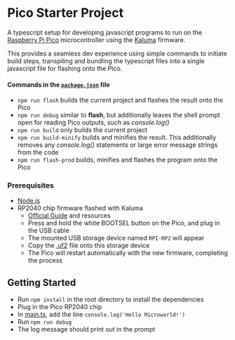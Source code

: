 # Pico Starter Project

A typescript setup for developing javascript programs to run on the [Raspberry Pi Pico](https://www.raspberrypi.com/products/raspberry-pi-pico/) microcontroller using the [Kaluma](https://kalumajs.org/) firmware.

This provides a seamless dev experience using simple commands to initiate build steps, transpiling and bundling the typescript files into a single javascript file for flashing onto the Pico.

#### Commands in the [`package.json`](package.json) file
- `npm run flash` builds the current project and flashes the result onto the Pico
- `npm run debug` similar to **flash**, but additionally leaves the shell prompt open for reading Pico outputs, such as _console.log()_
- `npm run build` only builds the current project
- `npm run build-minify` builds and minifies the result. This additionally removes any _console.log()_ statements or large error message strings from the code
- `npm run flash-prod` builds, minifies and flashes the program onto the Pico

### Prerequisites
- [Node.js](https://nodejs.org/en)
- RP2040 chip firmware flashed with Kaluma
  - [Official Guide](https://kalumajs.org/) and resources
  - Press and hold the white BOOTSEL button on the Pico, and plug in the USB cable
  - The mounted USB storage device named `RPI-RP2` will appear
  - Copy the [.uf2](storage/kaluma-rp2-pico-1.1.0.uf2) file onto this storage device
  - The Pico will restart automatically with the new firmware, completing the process

## Getting Started
- Run `npm install` in the root directory to install the dependencies
- Plug in the Pico RP2040 chip
- In [main.ts](src/main.ts), add the line `console.log('Hello Microworld!')`
- Run `npm run debug`
- The log message should print out in the prompt




